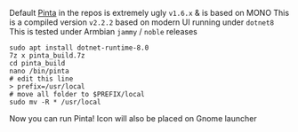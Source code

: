 Default [Pinta](https://github.com/PintaProject/Pinta) in the repos is extremely ugly `v1.6.x` & is based on MONO This is a compiled version `v2.2.2` based on modern UI running under `dotnet8` This is tested under Armbian `jammy` / `noble` releases

```
sudo apt install dotnet-runtime-8.0
7z x pinta_build.7z
cd pinta_build
nano /bin/pinta
# edit this line
> prefix=/usr/local
# move all folder to $PREFIX/local
sudo mv -R * /usr/local
```

Now you can run Pinta! Icon will also be placed on Gnome launcher
